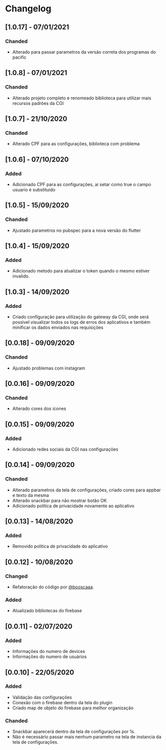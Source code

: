 # Changelog

## [1.0.17] - 07/01/2021

### Chanded

 - Alterado para passar parametros da versão correta dos programas do pacific


## [1.0.8] - 07/01/2021

### Chanded

 - Alterado projeto completo e renomeado biblioteca para utilizar mais recursos padrões da CGI

## [1.0.7] - 21/10/2020

### Chanded

 - Alterado CPF para as configurações, biblioteca com problema


## [1.0.6] - 07/10/2020

### Added

 - Adicionado CPF para as configurações, ai setar como true o campo usuario é substituido


## [1.0.5] - 15/09/2020

### Chanded

 - Ajustado parametros no pubspec para a nova versão do flutter


## [1.0.4] - 15/09/2020

### Added

 - Adicionado metodo para atualizar o token quando o mesmo estiver invalido.



## [1.0.3] - 14/09/2020

### Added

 - Criado configuração para utilização do gateway da CGI, onde será possivel visualizar todos os logs de erros dos aplicativos e também minificar os dados enviados nas requisições


## [0.0.18] - 09/09/2020

### Chanded

 - Ajustado problemas com instagram


## [0.0.16] - 09/09/2020

### Chanded

 - Alterado cores dos icones


## [0.0.15] - 09/09/2020

### Added

 - Adicionado redes sociais da CGI nas configurações


## [0.0.14] - 09/09/2020

### Chanded

 - Alterado parametros da tela de configurações, criado cores para appbar e texto da mesma
 - Alterado snackbar para não mostrar botão OK
 - Adicionado politica de privacidade novamente ao aplicativo


## [0.0.13] - 14/08/2020

### Added

 - Removido politica de privacidade do aplicativo


## [0.0.12] - 10/08/2020

### Changed
- Refatoração do código por [@booscaaa](https://github.com/booscaaa).

### Added

 - Atualizado bibliotecas do firebase


## [0.0.11] - 02/07/2020

### Added

 - Informações do numero de devices
 - Informações do numero de usuários


## [0.0.10] - 22/05/2020

### Added

 - Validação das configurações
 - Conexão com o firebase dentro da tela do plugin
 - Criado map de objeto do firebase para melhor organização

### Chanded

 - Snackbar aparecerá dentro da tela de configurações por 1s.
 - Não é necessário passar mais nenhum parametro na tela de instancia da tela de configurações.
